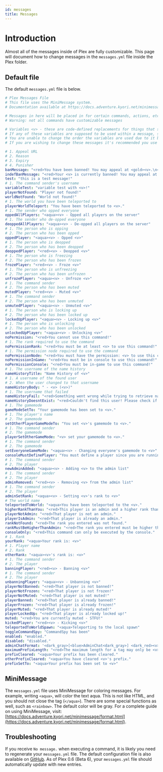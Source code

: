 ```yaml
---
id: messages
title: Messages
---
```


# Introduction
Almost all of the messages inside of Plex are fully customizable. This page will document how to change messages in the ```messages.yml``` file inside the Plex folder.

## Default file
The default `messages.yml` file is below.
```yaml title=/plugins/Plex/messages.yml
# Plex Messages File
# This file uses the MiniMessage system.
# Documentation available at https://docs.adventure.kyori.net/minimessage/format.html

# Messages in here will be placed in for certain commands, actions, etc.
# Warning: not all commands have customizable messages

# Variables <v> - these are code-defined replacements for things that should be inserted into messages. (e.g. names, statuses, numbers)
# If any of these variables are supposed to be used within a message, some documentation is provided to give more context to what the variables indicate.
# You are unable to change the order the variables are used due to it being a code-side functionality.
# If you are wishing to change these messages it's recommended you use the same amount of variables as stated in the documentation, however it's not required.

# 1. Appeal URL
# 2. Reason
# 3. Expiry
# 4. Punisher
banMessage: "<red>You have been banned! You may appeal at <gold><v>.\n<red>Reason: <gold><v>\n<red>End date: <gold><v>\n<red>Banned by: <gold><v>"
indefBanMessage: "<red>Your <v> is currently banned! You may appeal at <gold><v>."
test: "this is a test message!"
# 1. The command sender's username
variableTest: "variable test with <v>!"
playerNotFound: "Player not found!"
worldNotFound: "World not found!"
# 1. The world you have been teleported to
playerWorldTeleport: "You have been teleported to <v>."
# 1. The sender who opped everyone
oppedAllPlayers: "<aqua><v> - Opped all players on the server"
# 1. The sender who de-opped everyone
deoppedAllPlayers: "<aqua><v> - De-opped all players on the server"
# 1. The person who is opping
# 2. The person who has been opped
oppedPlayer: "<aqua><v> - Opped <v>"
# 1. The person who is deopped
# 2. The person who has been deopped
deoppedPlayer: "<red><v> - Deopped <v>"
# 1. The person who is freezing
# 2. The person who has been frozen
frozePlayer: "<red><v> - Froze <v>"
# 1. The person who is unfreezing
# 2. The person who has been unfrozen
unfrozePlayer: "<aqua><v> - Unfroze <v>"
# 1. The command sender
# 2. The person who has been muted
mutedPlayer: "<red><v> - Muted <v>"
# 1. The command sender
# 2. The person who has been unmuted
unmutedPlayer: "<aqua><v> - Unmuted <v>"
# 1. The person who is locking up
# 2. The person who has been locked up
lockedUpPlayer: "<aqua><v> - Locking up <v>"
# 1. The person who is unlocking
# 2. The person who has been unlocked
unlockedUpPlayer: "<aqua><v> - Unlocking <v>"
noPermission: "<red>You cannot use this command!"
# 1. The rank required to use the command
noPermissionRank: "<red>You must be at least <v> to use this command!"
# 1. The permission node required to use the command
noPermissionNode: "<red>You must have the permission: <v> to use this command!"
noPermissionInGame: "<red>You must be in console to use this command!"
noPermissionConsole: "<red>You must be in-game to use this command!"
# 1. The username of the name history
nameHistoryTitle: "Name History of <v>"
# 1. A username of the found user
# 2. When the user changed to that username
nameHistoryBody: " - <v> (<v>)"
# 1. The username that failed
nameHistoryFail: "<red>Something went wrong while trying to retrieve name history of <v>! Try again later!"
nameHistoryDoesntExist: "<red>Couldn't find this user! Please check if your spelling was correct and this player exists"
# 1. The gamemode
gameModeSetTo: "Your gamemode has been set to <v>."
# 1. The player's name
# 2. The gamemode
setOtherPlayerGameModeTo: "You set <v>'s gamemode to <v>."
# 1. The command sender
# 2. The gamemode
playerSetOtherGameMode: "<v> set your gamemode to <v>."
# 1. The command sender
# 2. The gamemode
setEveryoneGameMode: "<aqua><v> - Changing everyone's gamemode to <v>"
consoleMustDefinePlayer: "You must define a player since you are running this command from console."
# 1. The command sender
# 2. The player
newAdminAdded: "<aqua><v> - Adding <v> to the admin list"
# 1. The command sender
# 2. The player
adminRemoved: "<red><v> - Removing <v> from the admin list"
# 1. The command sender
# 2. The player
adminSetRank: "<aqua><v> - Setting <v>'s rank to <v>"
# The world name
teleportedToWorld: "<aqua>You have been teleported to the <v>."
higherRankThanYou: "<red>This player is an admin and a higher rank than you."
playerNotAdmin: "<red>That player is not an admin."
playerIsAdmin: "<red>That player is already an admin."
rankNotFound: "<red>The rank you entered was not found."
rankMustBeHigherThanAdmin: "<red>The rank you entered must be higher than Admin."
consoleOnly: "<red>This command can only be executed by the console."
# 1. Rank
yourRank: "<aqua>Your rank is: <v>"
# 1. Player name
# 2. Rank
otherRank: "<aqua><v>'s rank is: <v>"
# 1. The command sender
# 2. The player
banningPlayer: "<red><v> - Banning <v>"
# 1. The command sender
# 2. The player
unbanningPlayer: "<aqua><v> - Unbanning <v>"
playerNotBanned: "<red>That player is not banned!"
playerNotFrozen: "<red>That player is not frozen!"
playerNotMuted: "<red>That player is not muted!"
playerBanned: "<red>That player is already banned!"
playerFrozen: "<red>That player is already frozen!"
playerMuted: "<red>That player is already muted!"
playerLockedUp: "<red>That player is already locked up!"
muted: "<red>You are currently muted - STFU!"
kickedPlayer: "<red><v> - Kicking <v>"
teleportedToWorldSpawn: "<aqua>Teleporting to the local spawn"
toggleCommandSpy: "CommandSpy has been"
enabled: "enabled."
disabled: "disabled."
adminChatFormat: '<dark_gray>[<blue>AdminChat<dark_gray>] <dark_red><v> <gray>» <gold><v>'
maximumPrefixLength: "<red>The maximum length for a tag may only be <v>."
prefixCleared: "<aqua>Your prefix has been cleared."
otherPrefixCleared: "<aqua>You have cleared <v>'s prefix."
prefixSetTo: "<aqua>Your prefix has been set to <v>"
```

## MiniMessage
The `messages.yml` file uses MiniMessage for coloring messages. For example, writing `<aqua>`, will color the text aqua. This is not like HTML, and you should not close the tag (`</aqua>`). There are some special functions as well, such as `<rainbow>`. The default color will be gray. For a complete guide on using MiniMessage, visit: [https://docs.adventure.kyori.net/minimessage/format.html](https://docs.adventure.kyori.net/minimessage/format.html).

## Troubleshooting
If you receive `No message.` when executing a command, it is likely you need to regenerate your `messages.yml` file. The default configuration file is also available on [GitHub](https://raw.githubusercontent.com/PlexDevelopment/Plex/master/src/main/resources/messages.yml). As of Plex 0.6 (Beta 6), your `messages.yml` file should automatically update with new entries.